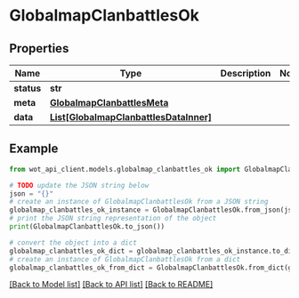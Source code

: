 # GlobalmapClanbattlesOk


## Properties

Name | Type | Description | Notes
------------ | ------------- | ------------- | -------------
**status** | **str** |  | 
**meta** | [**GlobalmapClanbattlesMeta**](GlobalmapClanbattlesMeta.md) |  | 
**data** | [**List[GlobalmapClanbattlesDataInner]**](GlobalmapClanbattlesDataInner.md) |  | 

## Example

```python
from wot_api_client.models.globalmap_clanbattles_ok import GlobalmapClanbattlesOk

# TODO update the JSON string below
json = "{}"
# create an instance of GlobalmapClanbattlesOk from a JSON string
globalmap_clanbattles_ok_instance = GlobalmapClanbattlesOk.from_json(json)
# print the JSON string representation of the object
print(GlobalmapClanbattlesOk.to_json())

# convert the object into a dict
globalmap_clanbattles_ok_dict = globalmap_clanbattles_ok_instance.to_dict()
# create an instance of GlobalmapClanbattlesOk from a dict
globalmap_clanbattles_ok_from_dict = GlobalmapClanbattlesOk.from_dict(globalmap_clanbattles_ok_dict)
```
[[Back to Model list]](../README.md#documentation-for-models) [[Back to API list]](../README.md#documentation-for-api-endpoints) [[Back to README]](../README.md)


